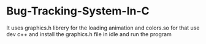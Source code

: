 # Bug-Tracking-System-In-C

It uses graphics.h librery for the loading animation and colors.so for that use dev c++ and install the graphics.h file in idle and run the program
